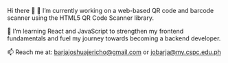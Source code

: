 Hi there 👋
🔭 I’m currently working on a web-based QR code and barcode scanner using the HTML5 QR Code Scanner library.

🌱 I’m learning React and JavaScript to strengthen my frontend fundamentals and fuel my journey towards becoming a backend developer.

📫 Reach me at: barjajoshuajericho@gmail.com or jobarja@my.cspc.edu.ph
